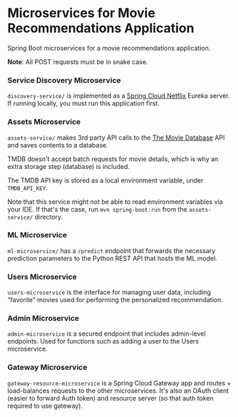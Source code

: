 # Microservices for Movie Recommendations Application  

Spring Boot microservices for a movie recommendations application.  

**Note**: All POST requests must be in snake case.
### Service Discovery Microservice  

`discovery-service/` is implemented as a [Spring Cloud Netflix](https://cloud.spring.io/spring-cloud-netflix/reference/html/) Eureka server. If running locally, you must run this application first.  

### Assets Microservice  

`assets-service/` makes 3rd party API calls to the [The Movie Database](https://www.themoviedb.org/documentation/api?language=en-US) API and saves contents to a database.  

TMDB doesn't accept batch requests for movie details, which is why an extra storage step (database) is included.  

The TMDB API key is stored as a local environment variable, under `TMDB_API_KEY`.  

Note that this service might not be able to read environment variables via your IDE. If that's the case, run `mvn spring-boot:run` from the `assets-service/` directory.  

### ML Microservice    

`ml-microservice/` has a `/predict` endpoint that forwards the necessary prediction parameters to the Python REST API that hosts the ML model.  

### Users Microservice  

`users-microservice` is the interface for managing user data, including "favorite" movies used for performing the personalized recommendation.  

### Admin Microservice

`admin-microservice` is a secured endpoint that includes admin-level endpoints. Used for functions such as adding a user to the Users microservice.

### Gateway Microservice
`gateway-resource-microservice` is a Spring Cloud Gateway app and routes + load-balances requests to the other microservices. It's also an OAuth client (easier to forward Auth token) and resource server (so that auth token required to use gateway). 